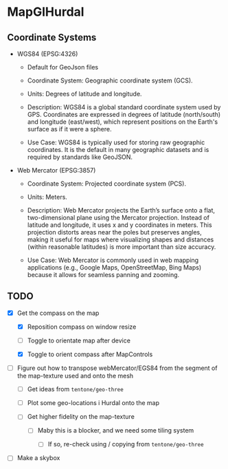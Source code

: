 # MapGlHurdal

## Coordinate Systems

- WGS84 (EPSG:4326)

    - Default for GeoJson files

    - Coordinate System: Geographic coordinate system (GCS).

    - Units: Degrees of latitude and longitude.

    - Description: WGS84 is a global standard coordinate system used by GPS. Coordinates are expressed in degrees of latitude (north/south) and longitude (east/west), which represent positions on the Earth's surface as if it were a sphere.

    - Use Case: WGS84 is typically used for storing raw geographic coordinates. It is the default in many geographic datasets and is required by standards like GeoJSON.

- Web Mercator (EPSG:3857)

    - Coordinate System: Projected coordinate system (PCS).

    - Units: Meters.

    - Description: Web Mercator projects the Earth’s surface onto a flat, two-dimensional plane using the Mercator projection. Instead of latitude and longitude, it uses x and y coordinates in meters. This projection distorts areas near the poles but preserves angles, making it useful for maps where visualizing shapes and distances (within reasonable latitudes) is more important than size accuracy.

    - Use Case: Web Mercator is commonly used in web mapping applications (e.g., Google Maps, OpenStreetMap, Bing Maps) because it allows for seamless panning and zooming.


## TODO

- [x] Get the compass on the map

    - [x] Reposition compass on window resize

    - [ ] Toggle to orientate map after device

    - [x] Toggle to orient compass after MapControls

- [ ] Figure out how to transpose webMercator/EGS84 from the segment of the map-texture used and onto the mesh

    - [ ] Get ideas from `tentone/geo-three`

    - [ ] Plot some geo-locations i Hurdal onto the map

    - [ ] Get higher fidelity on the map-texture

        - [ ] Maby this is a blocker, and we need some tiling system

            - [ ] If so, re-check using / copying from `tentone/geo-three`

- [ ] Make a skybox